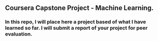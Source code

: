 ## Coursera Capstone Project - Machine Learning.
### In this repo, I will place here a project based of what I have learned so far. I will submit a report of your project for peer evaluation.
